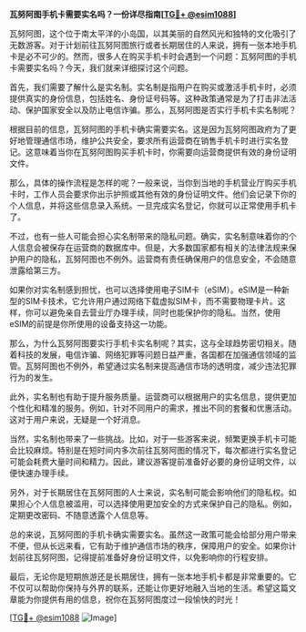 **瓦努阿图手机卡需要实名吗？一份详尽指南[[TG💪+ @esim1088](https://t.me/s/esim1088)]**

瓦努阿图，这个位于南太平洋的小岛国，以其美丽的自然风光和独特的文化吸引了无数游客。对于计划前往瓦努阿图旅行或者长期居住的人来说，拥有一张本地手机卡是必不可少的。然而，很多人在购买手机卡时会遇到一个问题：瓦努阿图的手机卡需要实名吗？今天，我们就来详细探讨这个问题。

首先，我们需要了解什么是实名制。实名制是指用户在购买或激活手机卡时，必须提供真实的身份信息，包括姓名、身份证号码等。这种政策通常是为了打击非法活动、保护国家安全以及防止电信诈骗。那么，瓦努阿图是否实行手机卡实名制呢？

根据目前的信息，瓦努阿图的手机卡确实需要实名。这是因为瓦努阿图政府为了更好地管理通信市场，维护公共安全，要求所有运营商在销售手机卡时进行实名登记。这意味着当你在瓦努阿图购买手机卡时，你需要向运营商提供有效的身份证明文件。

那么，具体的操作流程是怎样的呢？一般来说，当你到当地的手机营业厅购买手机卡时，工作人员会要求你出示护照或其他有效的身份证明文件。他们会记录下你的个人信息，并将这些信息录入系统。一旦完成实名登记，你就可以正常使用手机卡了。

不过，也有一些人可能会担心实名制带来的隐私问题。确实，实名制意味着你的个人信息会被保存在运营商的数据库中。但是，大多数国家都有相关的法律法规来保护用户的隐私，瓦努阿图也不例外。运营商有责任确保用户的信息安全，不会随意泄露给第三方。

如果你对实名制感到担忧，也可以选择使用电子SIM卡（eSIM）。eSIM是一种新型的SIM卡技术，它允许用户通过网络下载虚拟SIM卡，而不需要物理卡片。这样，你可以避免亲自去营业厅办理手续，同时也能保护你的隐私。当然，使用eSIM的前提是你所使用的设备支持这一功能。

那么，为什么瓦努阿图要实行手机卡实名制呢？其实，这与全球趋势密切相关。随着科技的发展，电信诈骗、网络犯罪等问题日益严重，各国都在加强通信领域的监管。瓦努阿图也不例外，希望通过实名制来提高通信市场的透明度，减少违法犯罪行为的发生。

此外，实名制也有助于提升服务质量。运营商可以根据用户的实名信息，提供更加个性化和精准的服务。例如，针对不同用户的需求，推出不同的套餐和优惠活动。这对于用户来说，无疑是一个好消息。

当然，实名制也带来了一些挑战。比如，对于一些游客来说，频繁更换手机卡可能会比较麻烦。特别是在短时间内多次前往瓦努阿图的情况下，每次都进行实名登记可能会耗费大量时间和精力。因此，建议游客提前准备好必要的身份证明文件，以便快速办理手续。

另外，对于长期居住在瓦努阿图的人士来说，实名制可能会影响他们的隐私权。如果担心个人信息被滥用，可以选择使用更加安全的方式来保护自己的隐私。例如，定期更改密码、不随意透露个人信息等。

总的来说，瓦努阿图的手机卡确实需要实名。虽然这一政策可能会给部分用户带来不便，但从长远来看，它有助于维护通信市场的秩序，保障用户的安全。如果你计划前往瓦努阿图，记得提前准备好身份证明文件，以免影响你的行程安排。

最后，无论你是短期旅游还是长期居住，拥有一张本地手机卡都是非常重要的。它不仅可以帮助你保持与外界的联系，还能让你更好地融入当地的生活。希望这篇文章能为你提供有用的信息，祝你在瓦努阿图度过一段愉快的时光！

[[TG💪+ @esim1088](https://t.me/s/esim1088) ![Image](https://i.postimg.cc/4NQfJmqS/Snipaste-2025-05-13-00-14-12.png)]